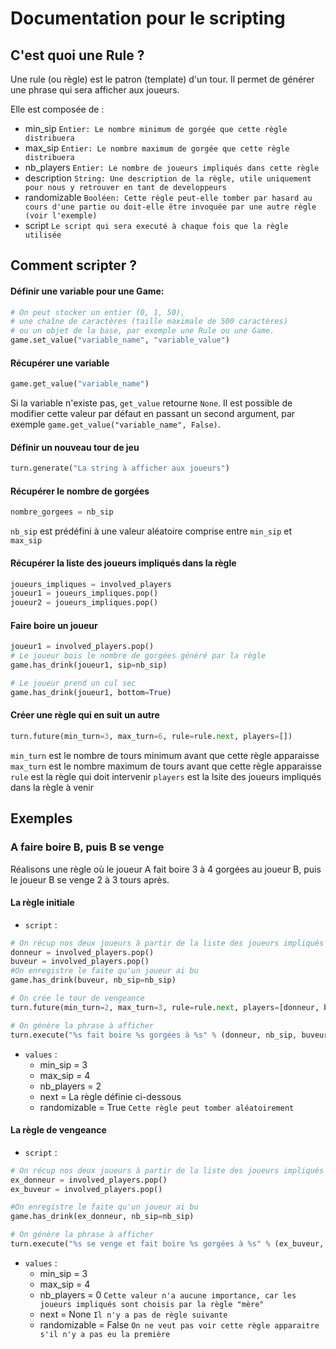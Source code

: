 Documentation pour le scripting
=======================

C'est quoi une Rule ?
---------------
Une rule (ou règle) est le patron (template) d'un tour. Il permet de générer une phrase qui sera afficher aux joueurs.

Elle est composée de :
* min_sip `Entier: Le nombre minimum de gorgée que cette règle distribuera`
* max_sip `Entier: Le nombre maximum de gorgée que cette règle distribuera`
* nb_players `Entier: Le nombre de joueurs impliqués dans cette règle`
* description `String: Une description de la règle, utile uniquement pour nous y retrouver en tant de developpeurs`
* randomizable `Booléen: Cette règle peut-elle tomber par hasard au cours d'une partie ou doit-elle être invoquée par une autre règle (voir l'exemple)`
* script `Le script qui sera executé à chaque fois que la règle utilisée`

Comment scripter ?
---------------
#### Définir une variable pour une Game:

```python
# On peut stocker un entier (0, 1, 50),
# une chaîne de caractères (taille maximale de 500 caractères)
# ou un objet de la base, par exemple une Rule ou une Game.
game.set_value("variable_name", "variable_value")
```

#### Récupérer une variable

```python
game.get_value("variable_name")
```
Si la variable n'existe pas, `get_value` retourne `None`. Il est possible de modifier cette valeur par défaut en passant un second argument, par exemple `game.get_value("variable_name", False)`.

#### Définir un nouveau tour de jeu

```python
turn.generate("La string à afficher aux joueurs")
```

#### Récupérer le nombre de gorgées

```python
nombre_gorgees = nb_sip
```
`nb_sip` est prédéfini à une valeur aléatoire comprise entre `min_sip` et `max_sip`

#### Récupérer la liste des joueurs impliqués dans la règle

```python
joueurs_impliques = involved_players
joueur1 = joueurs_impliques.pop()
joueur2 = joueurs_impliques.pop()
```

#### Faire boire un joueur

```python
joueur1 = involved_players.pop()
# Le joueur bois le nombre de gorgées généré par la règle 
game.has_drink(joueur1, sip=nb_sip)

# Le joueur prend un cul sec
game.has_drink(joueur1, bottom=True)
```

#### Créer une règle qui en suit un autre
```python
turn.future(min_turn=3, max_turn=6, rule=rule.next, players=[])
```
`min_turn` est le nombre de tours minimum avant que cette règle apparaisse
`max_turn` est le nombre maximum de tours avant que cette règle apparaisse
`rule` est la règle qui doit intervenir
`players` est la lsite des joueurs impliqués dans la règle à venir

Exemples
-------------
### A faire boire B, puis B se venge
Réalisons une règle où le joueur A fait boire 3 à 4 gorgées au joueur B, puis le joueur B se venge 2 à 3 tours après.

#### La règle initiale
* `script` :

```python
# On récup nos deux joueurs à partir de la liste des joueurs impliqués
donneur = involved_players.pop()
buveur = involved_players.pop()
#On enregistre le faite qu'un joueur ai bu
game.has_drink(buveur, nb_sip=nb_sip)

# On crée le tour de vengeance
turn.future(min_turn=2, max_turn=3, rule=rule.next, players=[donneur, buveur])

# On génère la phrase à afficher
turn.execute("%s fait boire %s gorgées à %s" % (donneur, nb_sip, buveur))
```

* `values` :
    * min_sip = 3
    * max_sip = 4
    * nb_players = 2
    * next = La règle définie ci-dessous
    * randomizable = True `Cette règle peut tomber aléatoirement`

#### La règle de vengeance
* `script` :

```python
# On récup nos deux joueurs à partir de la liste des joueurs impliqués
ex_donneur = involved_players.pop()
ex_buveur = involved_players.pop()

#On enregistre le faite qu'un joueur ai bu
game.has_drink(ex_donneur, nb_sip=nb_sip)

# On génère la phrase à afficher
turn.execute("%s se venge et fait boire %s gorgées à %s" % (ex_buveur, nb_sip, ex_donneur))
```

* `values` :
    * min_sip = 3
    * max_sip = 4
    * nb_players = 0 `Cette valeur n'a aucune importance, car les joueurs impliqués sont choisis par la règle "mère"`
    * next = None `Il n'y a pas de règle suivante`
    * randomizable = False `On ne veut pas voir cette règle apparaitre s'il n'y a pas eu la première`

